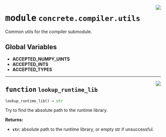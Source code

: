 <!-- markdownlint-disable -->

<a href="../../../../concrete-ml/.venv/lib/python3.9/site-packages/concrete/compiler/utils.py#L0"><img align="right" style="float:right;" src="https://img.shields.io/badge/-source-cccccc?style=flat-square"></a>

# <kbd>module</kbd> `concrete.compiler.utils`
Common utils for the compiler submodule. 

**Global Variables**
---------------
- **ACCEPTED_NUMPY_UINTS**
- **ACCEPTED_INTS**
- **ACCEPTED_TYPES**

---

<a href="../../../../concrete-ml/.venv/lib/python3.9/site-packages/concrete/compiler/utils.py#L23"><img align="right" style="float:right;" src="https://img.shields.io/badge/-source-cccccc?style=flat-square"></a>

## <kbd>function</kbd> `lookup_runtime_lib`

```python
lookup_runtime_lib() → str
```

Try to find the absolute path to the runtime library. 



**Returns:**
 
 - <b>`str`</b>:  absolute path to the runtime library, or empty str if unsuccessful. 


